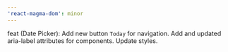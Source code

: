 ```yaml
---
'react-magma-dom': minor
---
```


feat (Date Picker): Add new button `Today` for navigation. Add and updated aria-label attributes for components. Update styles.
